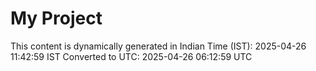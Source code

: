 # My Project

This content is dynamically generated in Indian Time (IST): 2025-04-26 11:42:59 IST
Converted to UTC: 2025-04-26 06:12:59 UTC
